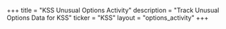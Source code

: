 +++
title = "KSS Unusual Options Activity"
description = "Track Unusual Options Data for KSS"
ticker = "KSS"
layout = "options_activity"
+++

